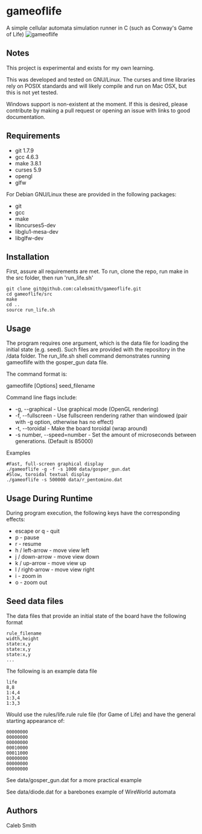 gameoflife
==========

A simple cellular automata simulation runner in C
(such as Conway's Game of Life)
![gameoflife](http://i.imgur.com/B0ElyTn.png)

Notes
-----

This project is experimental and exists for my own learning.

This was developed and tested on GNU/Linux. The curses and time libraries rely
on POSIX standards and will likely compile and run on Mac OSX, but this is not
yet tested.

Windows support is non-existent at the moment. If this is desired, please
contribute by making a pull request or opening an issue with links to good
documentation.


Requirements
------------

 * git 1.7.9
 * gcc 4.6.3
 * make 3.8.1
 * curses 5.9
 * opengl
 * glfw

For Debian GNU/Linux these are provided in the following packages:

 * git
 * gcc
 * make
 * libncurses5-dev
 * libglu1-mesa-dev
 * libglfw-dev


Installation
------------
First, assure all requirements are met.
To run, clone the repo, run make in the src folder, then run 'run_life.sh'

    git clone git@github.com:calebsmith/gameoflife.git
    cd gameoflife/src
    make
    cd ..
    source run_life.sh


Usage
-----

The program requires one argument, which is the data file for loading the
initial state (e.g. seed). Such files are provided with the repository in
the /data folder. The run_life.sh shell command demonstrates running
gameoflife with the gosper_gun data file.

The command format is:

gameoflife [Options] seed_filename

Command line flags include:

* -g, --graphical - Use graphical mode (OpenGL rendering)
* -f, --fullscreen - Use fullscreen rendering rather than windowed (pair with
        -g option, otherwise has no effect)
* -t, --toroidal - Make the board toroidal (wrap around)
* -s number, --speed=number - Set the amount of microseconds between
    generations. (Default is 85000)

Examples

    #Fast, full-screen graphical display
    ./gameoflife -g -f -s 1000 data/gosper_gun.dat
    #Slow, toroidal textual display
    ./gameoflife -s 500000 data/r_pentomino.dat


Usage During Runtime
--------------------

During program execution, the following keys have the corresponding effects:

* escape or q - quit
* p - pause
* r - resume
* h / left-arrow - move view left
* j / down-arrow - move view down
* k / up-arrow - move view up
* l / right-arrow - move view right
* i - zoom in
* o - zoom out


Seed data files
---------------
The data files that provide an initial state of the board have the following
format

    rule_filename
    width,height
    state:x,y
    state:x,y
    state:x,y
    ...

The following is an example data file

    life
    8,8
    1:4,4
    1:3,4
    1:3,3

Would use the rules/life.rule rule file (for Game of Life) and have the general
starting appearance of:

    00000000
    00000000
    00000000
    00010000
    00011000
    00000000
    00000000
    00000000

See data/gosper_gun.dat for a more practical example

See data/diode.dat for a barebones example of WireWorld automata

Authors
-------
Caleb Smith

